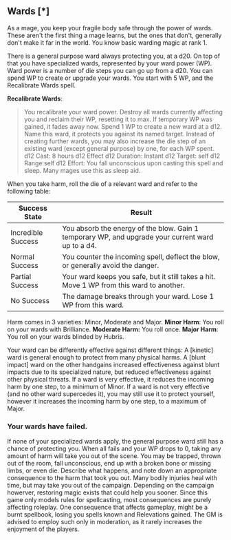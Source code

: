 ## Wards [\*]
As a mage, you keep your fragile body safe through the power of wards. These aren't the first thing a mage learns, but the ones that don't, generally don't make it far in the world.
You know basic warding magic at rank 1.

There is a general purpose ward always protecting you, at a d20.
On top of that you have specialized wards, represented by your ward power (WP).
Ward power is a number of die steps you can go up from a d20. You can spend WP to create or upgrade your wards.
You start with 5 WP, and the Recalibrate Wards spell.

**Recalibrate Wards**:
> You recalibrate your ward power. Destroy all wards currently affecting you and reclaim their WP, resetting it to max. If temporary WP was gained, it fades away now.
> Spend 1 WP to create a new ward at a d12. Name this ward, it protects you against its named target.
>Instead of creating further wards, you may also increase the die step of an existing ward (except general purpose) by one, for each WP spent.
> d12 Cast: 8 hours
> d12 Effect
> d12 Duration: Instant
> d12 Target: self
> d12 Range:self
> d12 Effort: You fall unconscious upon casting this spell and sleep. Many mages use this as sleep aid.

When you take harm, roll the die of a relevant ward and refer to the following table:

| Success State     | Result                                                                                            |
| -                 | -                                                                                                 |
| Incredible Success| You absorb the energy of the blow. Gain 1 temporary WP, and upgrade your current ward up to a d4. |
| Normal Success	| You counter the incoming spell, deflect the blow, or generally avoid the danger.		   	        |
| Partial Success	| Your ward keeps you safe, but it still takes a hit. Move 1 WP from this ward to another.		    |
| No Success		| The damage breaks through your ward. Lose 1 WP from this ward.					                |

Harm comes in 3 varieties: Minor, Moderate and Major.
**Minor Harm**: You roll on your wards with Brilliance.
**Moderate Harm:** You roll once.
**Major Harm**: You roll on your wards blinded by Hubris.

Your ward can be differently effective against different things:
A [kinetic] ward is general enough to protect from many physical harms. 
A [blunt impact] ward on the other handgains increased effectiveness against blunt impacts due to its specialized nature, but reduced effectiveness against other physical threats.
If a ward is very effective, it reduces the incoming harm by one step, to a minimum of Minor.
If a ward is not very effective (and no other ward supercedes it), you may still use it to protect yourself, however it increases the incoming harm by one step, to a maximum of Major.

### Your wards have failed.
If none of your specialized wards apply, the general purpose ward still has a chance of protecting you.
When all fails and your WP drops to 0, taking any amount of harm will take you out of the scene. 
You may be trapped, thrown out of the room, fall unconscious, end up with a broken bone or missing limbs, or even die.
Describe what happens, and note down an appropriate consequence to the harm that took you out. 
Many bodily injuries heal with time, but may take you out of the campaign. Depending on the campaign howerver, restoring magic exists that could help you sooner.
Since this game only models rules for spellcasting, most consequences are purely affecting roleplay.
One consequence that affects gameplay, might be a burnt spellbook, losing you spells known and Relevations gained. 
The GM is advised to employ such only in moderation, as it rarely increases the enjoyment of the players.

